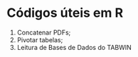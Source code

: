 # Códigos úteis em R

1. Concatenar PDFs;
2. Pivotar tabelas;
3. Leitura de Bases de Dados do TABWIN 
